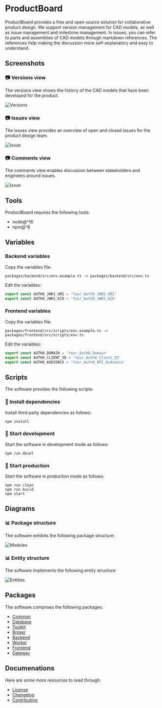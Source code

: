 # ProductBoard

ProductBoard provides a free and open source solution for collaborative product design. We support version management for CAD models, as well as issue management and milestone management. In issues, you can refer to parts and assemblies of CAD models through markdown references. The references help making the discussion more self-explanatory and easy to understand.

## Screenshots

### 📷 Versions view

The versions view shows the history of the CAD models that have been developed for the product.

![Versions](screenshots/versions.png)

### 📷 Issues view

The issues view provides an overview of open and closed issues for the product design team.

![Issue](screenshots/issues.png)

### 📷 Comments view

The comments view enables discussion between stakeholders and engineers around issues.

![Issue](screenshots/comments.png)

## Tools

ProductBoard requires the following tools:

- node@^16
- npm@^8

## Variables

### **Backend** variables

Copy the variables file:

```
packages/backend/src/env.example.ts -> packages/backend/src/env.ts
```

Edit the variables:

```ts
export const AUTH0_JWKS_URI = 'Your_Auth0_JWKS_URI'
export const AUTH0_JWKS_KID = 'Your_Auth0_JWKS_KID'
```

### **Frontend** variables

Copy the variables file:

```
packages/frontend/src/scripts/env.example.ts -> packages/frontend/src/scripts/env.ts
```

Edit the variables:

```ts
export const AUTH0_DOMAIN = 'Your_Auth0_Domain'
export const AUTH0_CLIENT_ID = 'Your_Auth0_Client_ID'
export const AUTH0_AUDIENCE = 'Your_Auth0_API_Audience'
```

## Scripts

The software provides the following scripts:

### 📄 Install dependencies

Install third party dependencies as follows:

```
npm install
```

### 📄 Start development

Start the software in development mode as follows:

```
npm run devel
```

### 📄 Start production

Start the software in production mode as follows:

```
npm run clean
npm run build
npm start
```

## Diagrams

### 📊 Package structure

The software exhibits the following package structure:

![Modules](diagrams/packages-v2.png)

### 📊 Entity structure

The software implements the following entity structure:

![Entities](diagrams/entities-v3.png)

## Packages

The software comprises the following packages:

* [Common](packages/common/README.md)
* [Database](packages/database/README.md)
* [Toolkit](packages/toolkit/README.md)
* [Broker](packages/broker/README.md)
* [Backend](packages/backend/README.md)
* [Worker](packages/worker/README.md)
* [Frontend](packages/frontend/README.md)
* [Gateway](packages/gateway/README.md)

## Documenations

Here are some more resources to read through:

* [License](LICENSE.md)
* [Changelog](CHANGELOG.md)
* [Contributing](CONTRIBUTING.md)
